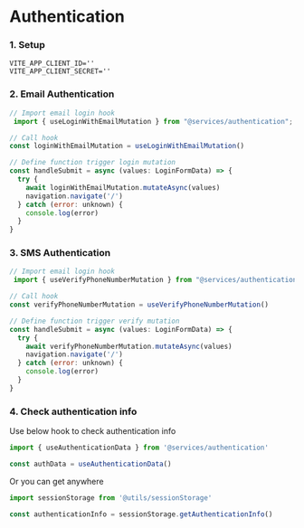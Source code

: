 # Authentication

### 1. Setup

```
VITE_APP_CLIENT_ID=''
VITE_APP_CLIENT_SECRET=''
```

### 2. Email Authentication
```javascript
// Import email login hook
 import { useLoginWithEmailMutation } from "@services/authentication";

// Call hook
const loginWithEmailMutation = useLoginWithEmailMutation()

// Define function trigger login mutation
const handleSubmit = async (values: LoginFormData) => {  
  try {
    await loginWithEmailMutation.mutateAsync(values)
    navigation.navigate('/')
  } catch (error: unknown) {
    console.log(error)
  }      
}

```


### 3. SMS Authentication
```javascript
// Import email login hook
 import { useVerifyPhoneNumberMutation } from "@services/authentication";

// Call hook
const verifyPhoneNumberMutation = useVerifyPhoneNumberMutation()

// Define function trigger verify mutation
const handleSubmit = async (values: LoginFormData) => {
  try {
    await verifyPhoneNumberMutation.mutateAsync(values)
    navigation.navigate('/')
  } catch (error: unknown) {
    console.log(error)
  }
}

```

### 4. Check authentication info

Use below hook to check authentication info

```javascript
import { useAuthenticationData } from '@services/authentication'

const authData = useAuthenticationData()
```

Or you can get anywhere

```javascript
import sessionStorage from '@utils/sessionStorage'

const authenticationInfo = sessionStorage.getAuthenticationInfo()
```